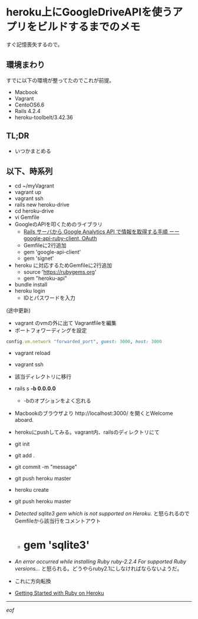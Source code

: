 # heroku上にGoogleDriveAPIを使うアプリをビルドするまでのメモ
すぐ記憶喪失するので。

## 環境まわり
すでに以下の環境が整ってたのでこれが前提。
- Macbook
- Vagrant
- CentoOS6.6
- Rails 4.2.4
- heroku-toolbelt/3.42.36

## TL;DR
- いつかまとめる


## 以下、時系列
- cd ~/myVagrant
- vagrant up
- vagrant ssh
- rails new heroku-drive
- cd heroku-drive
- vi Gemfile
- GoogleのAPIを叩くためのライブラリ
  - [Rails サーバから Google Analytics API で情報を取得する手順 ーー google-api-ruby-client, OAuth](http://bekkou68.hatenablog.com/entry/2014/08/20/222032)
  - Gemfileに2行追加
  - gem 'google-api-client'
  - gem 'signet'
- heroku に対応するためGemfileに2行追加
  - source 'https://rubygems.org'
  - gem "heroku-api"
- bundle install
- heroku login
  - IDとパスワードを入力

(途中更新)

- vagrant のvmの外に出て Vagrantfileを編集
- ポートフォワーディングを設定
```rb
config.vm.network "forwarded_port", guest: 3000, host: 3000
```
- vagrant reload
- vagrant ssh
- 該当ディレクトリに移行
- rails s **-b 0.0.0.0**
  - -bのオプションをよく忘れる
- Macbookのブラウザより http://localhost:3000/ を開くとWelcome aboard.

- herokuにpushしてみる。vagrant内、railsのディレクトリにて
- git init
- git add .
- git commit -m "message"
- git push heroku master
- heroku create
- git push heroku master
- *Detected sqlite3 gem which is not supported on Heroku.* と怒られるのでGemfileから該当行をコメントアウト
  - # gem 'sqlite3'
- *An error occurred while installing Ruby ruby-2.2.4  For supported Ruby versions...* と怒られる。どうやらruby2.1にしなければならないようだ。

- これに方向転換
- [Getting Started with Ruby on Heroku](https://devcenter.heroku.com/articles/getting-started-with-ruby)


----

_eof_
